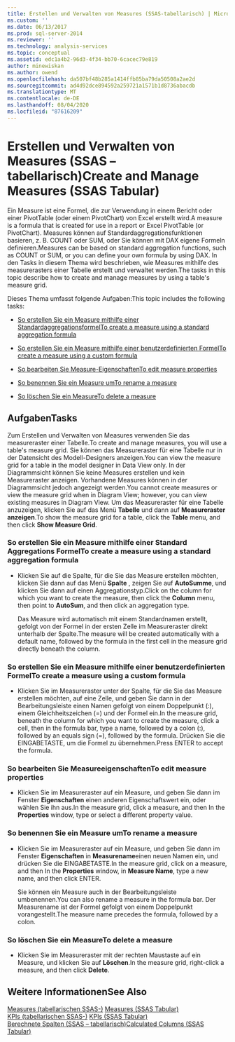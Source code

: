 ```yaml
---
title: Erstellen und Verwalten von Measures (SSAS-tabellarisch) | Microsoft-Dokumentation
ms.custom: ''
ms.date: 06/13/2017
ms.prod: sql-server-2014
ms.reviewer: ''
ms.technology: analysis-services
ms.topic: conceptual
ms.assetid: edc1a4b2-96d3-4f34-bb70-6cacec79e819
author: minewiskan
ms.author: owend
ms.openlocfilehash: da507bf48b285a1414ffb85ba79da50508a2ae2d
ms.sourcegitcommit: ad4d92dce894592a259721a1571b1d8736abacdb
ms.translationtype: MT
ms.contentlocale: de-DE
ms.lasthandoff: 08/04/2020
ms.locfileid: "87616209"
---
```

# <a name="create-and-manage-measures-ssas-tabular"></a><span data-ttu-id="4fc80-102">Erstellen und Verwalten von Measures (SSAS – tabellarisch)</span><span class="sxs-lookup"><span data-stu-id="4fc80-102">Create and Manage Measures (SSAS Tabular)</span></span>
  <span data-ttu-id="4fc80-103">Ein Measure ist eine Formel, die zur Verwendung in einem Bericht oder einer PivotTable (oder einem PivotChart) von Excel erstellt wird.</span><span class="sxs-lookup"><span data-stu-id="4fc80-103">A measure is a formula that is created for use in a report or Excel PivotTable (or PivotChart).</span></span> <span data-ttu-id="4fc80-104">Measures können auf Standardaggregationsfunktionen basieren, z. B. COUNT oder SUM, oder Sie können mit DAX eigene Formeln definieren.</span><span class="sxs-lookup"><span data-stu-id="4fc80-104">Measures can be based on standard aggregation functions, such as COUNT or SUM, or you can define your own formula by using DAX.</span></span> <span data-ttu-id="4fc80-105">In den Tasks in diesem Thema wird beschrieben, wie Measures mithilfe des measurerasters einer Tabelle erstellt und verwaltet werden.</span><span class="sxs-lookup"><span data-stu-id="4fc80-105">The tasks in this topic describe how to create and manage measures by using a table's measure grid.</span></span>  
  
 <span data-ttu-id="4fc80-106">Dieses Thema umfasst folgende Aufgaben:</span><span class="sxs-lookup"><span data-stu-id="4fc80-106">This topic includes the following tasks:</span></span>  
  
-   [<span data-ttu-id="4fc80-107">So erstellen Sie ein Measure mithilfe einer Standardaggregationsformel</span><span class="sxs-lookup"><span data-stu-id="4fc80-107">To create a measure using a standard aggregation formula</span></span>](#bkmk_create_stand)  
  
-   [<span data-ttu-id="4fc80-108">So erstellen Sie ein Measure mithilfe einer benutzerdefinierten Formel</span><span class="sxs-lookup"><span data-stu-id="4fc80-108">To create a measure using a custom formula</span></span>](#bkmk_create_custom)  
  
-   [<span data-ttu-id="4fc80-109">So bearbeiten Sie Measure-Eigenschaften</span><span class="sxs-lookup"><span data-stu-id="4fc80-109">To edit measure properties</span></span>](#bkmk_edit)  
  
-   [<span data-ttu-id="4fc80-110">So benennen Sie ein Measure um</span><span class="sxs-lookup"><span data-stu-id="4fc80-110">To rename a measure</span></span>](#bkmk_rename)  
  
-   [<span data-ttu-id="4fc80-111">So löschen Sie ein Measure</span><span class="sxs-lookup"><span data-stu-id="4fc80-111">To delete a measure</span></span>](#bkmk_delete)  
  
## <a name="tasks"></a><span data-ttu-id="4fc80-112">Aufgaben</span><span class="sxs-lookup"><span data-stu-id="4fc80-112">Tasks</span></span>  
 <span data-ttu-id="4fc80-113">Zum Erstellen und Verwalten von Measures verwenden Sie das measureraster einer Tabelle.</span><span class="sxs-lookup"><span data-stu-id="4fc80-113">To create and manage measures, you will use a table's measure grid.</span></span> <span data-ttu-id="4fc80-114">Sie können das Measureraster für eine Tabelle nur in der Datensicht des Modell-Designers anzeigen.</span><span class="sxs-lookup"><span data-stu-id="4fc80-114">You can view the measure grid for a table in the model designer in Data View only.</span></span> <span data-ttu-id="4fc80-115">In der Diagrammsicht können Sie keine Measures erstellen und kein Measureraster anzeigen. Vorhandene Measures können in der Diagrammsicht jedoch angezeigt werden.</span><span class="sxs-lookup"><span data-stu-id="4fc80-115">You cannot create measures or view the measure grid when in Diagram View; however, you can view existing measures in Diagram View.</span></span> <span data-ttu-id="4fc80-116">Um das Measureraster für eine Tabelle anzuzeigen, klicken Sie auf das Menü **Tabelle** und dann auf **Measureraster anzeigen**.</span><span class="sxs-lookup"><span data-stu-id="4fc80-116">To show the measure grid for a table, click the **Table** menu, and then click **Show Measure Grid**.</span></span>  
  
###  <a name="to-create-a-measure-using-a-standard-aggregation-formula"></a><a name="bkmk_create_stand"></a><span data-ttu-id="4fc80-117">So erstellen Sie ein Measure mithilfe einer Standard Aggregations Formel</span><span class="sxs-lookup"><span data-stu-id="4fc80-117">To create a measure using a standard aggregation formula</span></span>  
  
-   <span data-ttu-id="4fc80-118">Klicken Sie auf die Spalte, für die Sie das Measure erstellen möchten, klicken Sie dann auf das Menü **Spalte** , zeigen Sie auf **AutoSumme**, und klicken Sie dann auf einen Aggregationstyp.</span><span class="sxs-lookup"><span data-stu-id="4fc80-118">Click on the column for which you want to create the measure, then click the **Column** menu, then point to **AutoSum**, and then click an aggregation type.</span></span>  
  
     <span data-ttu-id="4fc80-119">Das Measure wird automatisch mit einem Standardnamen erstellt, gefolgt von der Formel in der ersten Zelle im Measureraster direkt unterhalb der Spalte.</span><span class="sxs-lookup"><span data-stu-id="4fc80-119">The measure will be created automatically with a default name, followed by the formula in the first cell in the measure grid directly beneath the column.</span></span>  
  
###  <a name="to-create-a-measure-using-a-custom-formula"></a><a name="bkmk_create_custom"></a> <span data-ttu-id="4fc80-120">So erstellen Sie ein Measure mithilfe einer benutzerdefinierten Formel</span><span class="sxs-lookup"><span data-stu-id="4fc80-120">To create a measure using a custom formula</span></span>  
  
-   <span data-ttu-id="4fc80-121">Klicken Sie im Measureraster unter der Spalte, für die Sie das Measure erstellen möchten, auf eine Zelle, und geben Sie dann in der Bearbeitungsleiste einen Namen gefolgt von einem Doppelpunkt (:), einem Gleichheitszeichen (=) und der Formel ein.</span><span class="sxs-lookup"><span data-stu-id="4fc80-121">In the measure grid, beneath the column for which you want to create the measure, click a cell, then in the formula bar, type a name, followed by a colon (:), followed by an equals sign (=), followed by the formula.</span></span> <span data-ttu-id="4fc80-122">Drücken Sie die EINGABETASTE, um die Formel zu übernehmen.</span><span class="sxs-lookup"><span data-stu-id="4fc80-122">Press ENTER to accept the formula.</span></span>  
  
###  <a name="to-edit-measure-properties"></a><a name="bkmk_edit"></a> <span data-ttu-id="4fc80-123">So bearbeiten Sie Measureeigenschaften</span><span class="sxs-lookup"><span data-stu-id="4fc80-123">To edit measure properties</span></span>  
  
-   <span data-ttu-id="4fc80-124">Klicken Sie im Measureraster auf ein Measure, und geben Sie dann im Fenster **Eigenschaften** einen anderen Eigenschaftswert ein, oder wählen Sie ihn aus.</span><span class="sxs-lookup"><span data-stu-id="4fc80-124">In the measure grid, click a measure, and then In the **Properties** window, type or select a different property value.</span></span>  
  
###  <a name="to-rename-a-measure"></a><a name="bkmk_rename"></a> <span data-ttu-id="4fc80-125">So benennen Sie ein Measure um</span><span class="sxs-lookup"><span data-stu-id="4fc80-125">To rename a measure</span></span>  
  
-   <span data-ttu-id="4fc80-126">Klicken Sie im Measureraster auf ein Measure, und geben Sie dann im Fenster **Eigenschaften** in **Measurename**einen neuen Namen ein, und drücken Sie die EINGABETASTE.</span><span class="sxs-lookup"><span data-stu-id="4fc80-126">In the measure grid, click on a measure, and then In the **Properties** window, in **Measure Name**, type a new name, and then click ENTER.</span></span>  
  
     <span data-ttu-id="4fc80-127">Sie können ein Measure auch in der Bearbeitungsleiste umbenennen.</span><span class="sxs-lookup"><span data-stu-id="4fc80-127">You can also rename a measure in the formula bar.</span></span> <span data-ttu-id="4fc80-128">Der Measurename ist der Formel gefolgt von einem Doppelpunkt vorangestellt.</span><span class="sxs-lookup"><span data-stu-id="4fc80-128">The measure name precedes the formula, followed by a colon.</span></span>  
  
###  <a name="to-delete-a-measure"></a><a name="bkmk_delete"></a><span data-ttu-id="4fc80-129">So löschen Sie ein Measure</span><span class="sxs-lookup"><span data-stu-id="4fc80-129">To delete a measure</span></span>  
  
-   <span data-ttu-id="4fc80-130">Klicken Sie im Measureraster mit der rechten Maustaste auf ein Measure, und klicken Sie auf **Löschen**.</span><span class="sxs-lookup"><span data-stu-id="4fc80-130">In the measure grid, right-click a measure, and then click **Delete**.</span></span>  
  
## <a name="see-also"></a><span data-ttu-id="4fc80-131">Weitere Informationen</span><span class="sxs-lookup"><span data-stu-id="4fc80-131">See Also</span></span>  
 <span data-ttu-id="4fc80-132">[Measures &#40;tabellarischen SSAS-&#41;](measures-ssas-tabular.md) </span><span class="sxs-lookup"><span data-stu-id="4fc80-132">[Measures &#40;SSAS Tabular&#41;](measures-ssas-tabular.md) </span></span>  
 <span data-ttu-id="4fc80-133">[KPIs &#40;tabellarischen SSAS-&#41;](kpis-ssas-tabular.md) </span><span class="sxs-lookup"><span data-stu-id="4fc80-133">[KPIs &#40;SSAS Tabular&#41;](kpis-ssas-tabular.md) </span></span>  
 [<span data-ttu-id="4fc80-134">Berechnete Spalten &#40;SSAS – tabellarisch&#41;</span><span class="sxs-lookup"><span data-stu-id="4fc80-134">Calculated Columns &#40;SSAS Tabular&#41;</span></span>](ssas-calculated-columns.md)  
  
  
